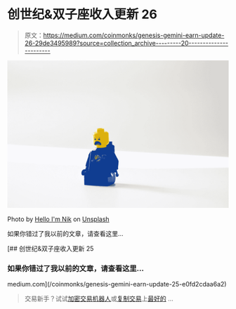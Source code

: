 # 创世纪&双子座收入更新 26

> 原文：<https://medium.com/coinmonks/genesis-gemini-earn-update-26-29de3495989?source=collection_archive---------20----------------------->

![](img/99e5175b2763c265640d3d73e6361af3.png)

Photo by [Hello I'm Nik](https://unsplash.com/@helloimnik?utm_source=medium&utm_medium=referral) on [Unsplash](https://unsplash.com?utm_source=medium&utm_medium=referral)

如果你错过了我以前的文章，请查看这里…

[](/coinmonks/genesis-gemini-earn-update-25-e0fd2cdaa6a2) [## 创世纪&双子座收入更新 25

### 如果你错过了我以前的文章，请查看这里…

medium.com](/coinmonks/genesis-gemini-earn-update-25-e0fd2cdaa6a2) 

> 交易新手？试试[加密交易机器人](/coinmonks/crypto-trading-bot-c2ffce8acb2a)或[复制交易](/coinmonks/top-10-crypto-copy-trading-platforms-for-beginners-d0c37c7d698c)上[最好的](/coinmonks/crypto-exchange-dd2f9d6f3769) …